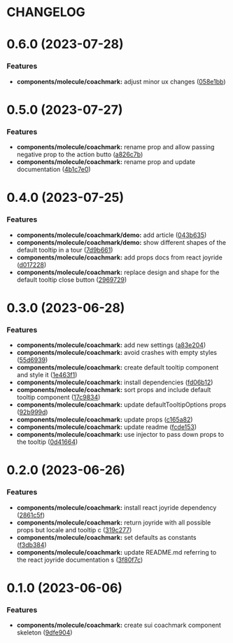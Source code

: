 # CHANGELOG

# 0.6.0 (2023-07-28)


### Features

* **components/molecule/coachmark:** adjust minor ux changes ([058e1bb](https://github.com/SUI-Components/sui-components/commit/058e1bb365b199a26b262216f03bc6885979e611))



# 0.5.0 (2023-07-27)


### Features

* **components/molecule/coachmark:** rename prop and allow passing negative prop to the action butto ([a826c7b](https://github.com/SUI-Components/sui-components/commit/a826c7bd6ac1df5ef5abebeb0aaeeeb45ee7a182))
* **components/molecule/coachmark:** rename prop and update documentation ([4b1c7e0](https://github.com/SUI-Components/sui-components/commit/4b1c7e02a6b0618f94b204b522411cc0f15b38b1))



# 0.4.0 (2023-07-25)


### Features

* **components/molecule/coachmark/demo:** add article ([043b635](https://github.com/SUI-Components/sui-components/commit/043b635174cc54143d69407b8d49855a9d1d6b66))
* **components/molecule/coachmark/demo:** show different shapes of the default tooltip in a tour ([7d9b661](https://github.com/SUI-Components/sui-components/commit/7d9b661c429910363fd6b7d7a5fb94efb4e20580))
* **components/molecule/coachmark:** add props docs from react joyride ([d017228](https://github.com/SUI-Components/sui-components/commit/d01722819ba15a892ed0baecb03dd8df6e2ba9b5))
* **components/molecule/coachmark:** replace design and shape for the default tooltip close button ([2969729](https://github.com/SUI-Components/sui-components/commit/2969729d2f5609072da9caf061a110097493d882))



# 0.3.0 (2023-06-28)


### Features

* **components/molecule/coachmark:** add new settings ([a83e204](https://github.com/SUI-Components/sui-components/commit/a83e204769c5e3a7306fe4b540ad32f6f7ebedad))
* **components/molecule/coachmark:** avoid crashes with empty styles ([55d6939](https://github.com/SUI-Components/sui-components/commit/55d6939ee142b431f15b2974d799fa0227d98976))
* **components/molecule/coachmark:** create default tooltip component and style it ([1e463f1](https://github.com/SUI-Components/sui-components/commit/1e463f13bddd32d93316d5f57bb56fb4815f0b42))
* **components/molecule/coachmark:** install dependencies ([fd06b12](https://github.com/SUI-Components/sui-components/commit/fd06b1285dca418f8ead736e70051829fe973a8b))
* **components/molecule/coachmark:** sort props and include default tooltip component ([17c9834](https://github.com/SUI-Components/sui-components/commit/17c98346c719f65753b158f4bd4ed8c2acfc2393))
* **components/molecule/coachmark:** update defaultTooltipOptions props ([92b999d](https://github.com/SUI-Components/sui-components/commit/92b999def37cf2556af58fcfd00ee64d62a61ee6))
* **components/molecule/coachmark:** update props ([c165a82](https://github.com/SUI-Components/sui-components/commit/c165a825e701ef4721a8017271ea338ebe4c0692))
* **components/molecule/coachmark:** update readme ([fcde153](https://github.com/SUI-Components/sui-components/commit/fcde153b31b0bbdd745d8ae9019cf457c267436a))
* **components/molecule/coachmark:** use injector to pass down props to the tooltip ([0d41664](https://github.com/SUI-Components/sui-components/commit/0d416644775e775248715ae784a9a59b9728933f))



# 0.2.0 (2023-06-26)


### Features

* **components/molecule/coachmark:** install react joyride dependency ([2861c5f](https://github.com/SUI-Components/sui-components/commit/2861c5fb0f40e0e4474341e8c7a1d7ab36694c3f))
* **components/molecule/coachmark:** return joyride with all possible props but locale and tooltip c ([319c277](https://github.com/SUI-Components/sui-components/commit/319c277ba2fdba435cc85d740692acc9d3fe2390))
* **components/molecule/coachmark:** set defaults as constants ([f3db384](https://github.com/SUI-Components/sui-components/commit/f3db384a5d1383ece02fadfa665b4b529b9bd4e0))
* **components/molecule/coachmark:** update README.md referring to the react joyride documentation s ([3f80f7c](https://github.com/SUI-Components/sui-components/commit/3f80f7c6ab8f6506d231a558f432e8d21cccc0c7))



# 0.1.0 (2023-06-06)


### Features

* **components/molecule/coachmark:** create sui coachmark component skeleton ([9dfe904](https://github.com/SUI-Components/sui-components/commit/9dfe904eed1e3d52edb183d0a381597f78788f1f))



